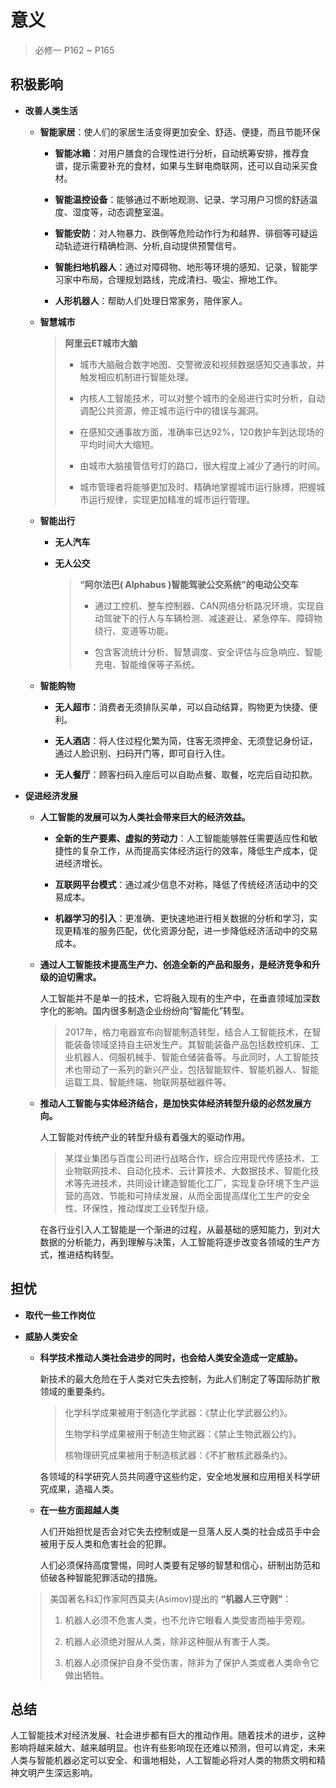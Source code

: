 # 意义

> 必修一 P162 ~ P165

## 积极影响

- **改善人类生活**

    - **智能家居**：使人们的家居生活变得更加安全、舒适、便捷，而且节能环保

        - **智能冰箱**：对用户膳食的合理性进行分析，自动统筹安排，推荐食谱，提示需要补充的食材，如果与生鲜电商联网，还可以自动采买食材。
        
        - **智能温控设备**：能够通过不断地观测、记录、学习用户习惯的舒适温度、湿度等，动态调整室温。
        
        - **智能安防**：对人物暴力、跌倒等危险动作行为和越界、徘徊等可疑运动轨迹进行精确检测、分析,自动提供预警信号。
        
        - **智能扫地机器人**：通过对障碍物、地形等环境的感知、记录，智能学习家中布局，合理规划路线，完成清扫、吸尘、擦地工作。
        
        - **人形机器人**：帮助人们处理日常家务，陪伴家人。

    - **智慧城市**
    
        > **阿里云ET城市大脑**
        >
        > - 城市大脑融合数字地图、交警微波和视频数据感知交通事故，并触发相应机制进行智能处理。
        > 
        > - 内核人工智能技术，可以对整个城市的全局进行实时分析，自动调配公共资源，修正城市运行中的错误与漏洞。
        > 
        > - 在感知交通事故方面，准确率已达92%，120救护车到达现场的平均时间大大缩短。
        > 
        > - 由城市大脑接管信号灯的路口，很大程度上减少了通行的时间。
        > 
        > - 城市管理者将能够更加及时、精确地掌握城市运行脉搏，把握城市运行规律，实现更加精准的城市运行管理。

    - **智能出行**

        - **无人汽车**

        - **无人公交**
        
            > **“阿尔法巴( Alphabus )智能驾驶公交系统”的电动公交车**
            > 
            > - 通过工控机、整车控制器、CAN网络分析路况环境，实现自动驾驶下的行人与车辆检测、减速避让、紧急停车、障碍物绕行、变道等功能。
            >
            > - 包含客流统计分析、智慧调度、安全评估与应急响应、智能充电、智能维保等子系统。
        
    - **智能购物**

        - **无人超市**：消费者无须排队买单，可以自动结算，购物更为快捷、便利。
        
        - **无人酒店**：将人住过程化繁为简，住客无须押金、无须登记身份证，通过人脸识别、扫码开门等，即可自行入住。
        
        - **无人餐厅**：顾客扫码入座后可以自助点餐、取餐，吃完后自动扣款。

- **促进经济发展**

    - **人工智能的发展可以为人类社会带来巨大的经济效益。**
    
        - **全新的生产要素、虚拟的劳动力**：人工智能能够胜任需要适应性和敏捷性的复杂工作，从而提高实体经济运行的效率，降低生产成本，促进经济增长。
        
        - **互联网平台模式**：通过减少信息不对称，降低了传统经济活动中的交易成本。
        
        - **机器学习的引入**：更准确、更快速地进行相关数据的分析和学习，实现更精准的服务匹配，优化资源分配，进一步降低经济活动中的交易成本。

    - **通过人工智能技术提高生产力、创造全新的产品和服务，是经济竞争和升级的迫切需求。**
    
        人工智能并不是单一的技术，它将融入现有的生产中，在垂直领域加深数字化的影响。国内很多制造企业纷纷向“智能化”转型。
        
        > 2017年，格力电器宣布向智能制造转型，结合人工智能技术，在智能装备领域坚持自主研发生产。其智能装备产品包括数控机床、工业机器人、伺服机械手、智能仓储装备等。与此同时，人工智能技术也带动了一系列的新兴产业，包括智能软件、智能机器人、智能运载工具、智能终端、物联网基础器件等。


    - **推动人工智能与实体经济结合，是加快实体经济转型升级的必然发展方向。**
    
        人工智能对传统产业的转型升级有着强大的驱动作用。
        
        > 某煤业集团与百度公司进行战略合作，综合应用现代传感技术、工业物联网技术、自动化技术、云计算技术、大数据技术、智能化技术等先进技术，共同设计建造智能化工厂，实现复杂环境下生产运营的高效、节能和可持续发展，从而全面提高煤化工生产的安全性、环保性，推动煤炭工业转型升级。
        
        在各行业引入人工智能是一个渐进的过程，从最基础的感知能力，到对大数据的分析能力，再到理解与决策，人工智能将逐步改变各领域的生产方式，推进结构转型。

## 担忧

- **取代一些工作岗位**

- **威胁人类安全**

    - **科学技术推动人类社会进步的同时，也会给人类安全造成一定威胁。**
    
        新技术的最大危险在于人类对它失去控制，为此人们制定了等国际防扩散领域的重要条约。

        > 化学科学成果被用于制造化学武器：《禁止化学武器公约》。
        > 
        > 生物学科学成果被用于制造生物武器：《禁止生物武器公约》。
        > 
        > 核物理研究成果被用于制造核武器：《不扩散核武器条约》。

        各领域的科学研究人员共同遵守这些约定，安全地发展和应用相关科学研究成果，造福人类。

    - **在一些方面超越人类**
    
        人们开始担忧是否会对它失去控制或是一旦落人反人类的社会成员手中会被用于反人类和危害社会的犯罪。
    
        人们必须保持高度警惕，同时人类要有足够的智慧和信心，研制出防范和侦破各种智能犯罪活动的措施。

    > 美国著名科幻作家阿西莫夫(Asimov)提出的 **“机器人三守则”**：
    >
    > 1. 机器人必须不危害人类，也不允许它眼看人类受害而袖手旁观。
    >
    > 2. 机器人必须绝对服从人类，除非这种服从有害于人类。
    > 
    > 3. 机器人必须保护自身不受伤害，除非为了保护人类或者人类命令它做出牺牲。

## 总结

人工智能技术对经济发展、社会进步都有巨大的推动作用。随着技术的进步，这种影响将越来越大、越来越明显。也许有些影响现在还难以预测，但可以肯定，未来人类与智能机器必定可以安全、和谐地相处，人工智能必将对人类的物质文明和精神文明产生深远影响。
